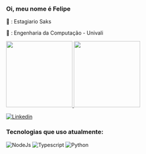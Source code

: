 ### Oi, meu nome é Felipe

:office: : Estagiario Saks

:school: : Engenharia da Computação - Univali

<div>
<a href="https://github.com/liperm">
<img height="180em" src="https://github-readme-stats.vercel.app/api/top-langs/?username=liperm&layout=compact&langs_count=7&theme=dracula"/>
<img height="180em" src="https://github-readme-stats.vercel.app/api?username=liperm&show_icons=true&theme=dracula&include_all_commits=true&count_private=true"/>
</div>

[![Linkedin](https://img.shields.io/badge/LinkedIn-0077B5?style=for-the-badge&logo=linkedin&logoColor=white)](https://www.linkedin.com/in/liperm/)
  
### Tecnologias que uso atualmente:
  
![NodeJs](https://img.shields.io/badge/Node.js-43853D?style=for-the-badge&logo=node.js&logoColor=white)
![Typescript](https://img.shields.io/badge/TypeScript-007ACC?style=for-the-badge&logo=typescript&logoColor=white)
![Python](https://img.shields.io/badge/Python-14354C?style=for-the-badge&logo=python&logoColor=white)
